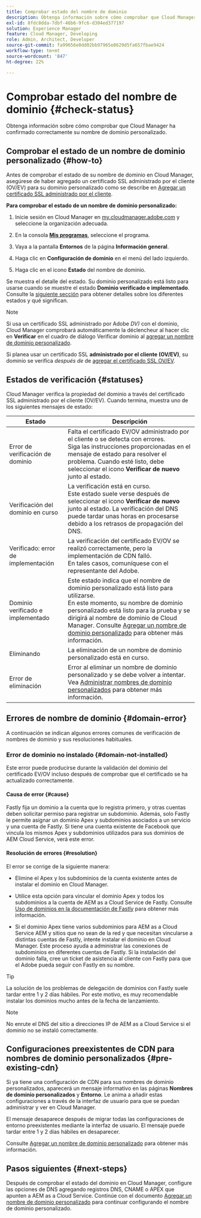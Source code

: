 ```yaml
---
title: Comprobar estado del nombre de dominio
description: Obtenga información sobre cómo comprobar que Cloud Manager ha confirmado correctamente su nombre de dominio personalizado.
exl-id: 8fdc8dda-7dbf-46b6-9fc6-d304ed377197
solution: Experience Manager
feature: Cloud Manager, Developing
role: Admin, Architect, Developer
source-git-commit: fa99656e0dd02bb97965e8629d5fa657fbae9424
workflow-type: tm+mt
source-wordcount: '847'
ht-degree: 22%

---
```



# Comprobar estado del nombre de dominio {#check-status}

Obtenga información sobre cómo comprobar que Cloud Manager ha confirmado correctamente su nombre de dominio personalizado.

## Comprobar el estado de un nombre de dominio personalizado {#how-to}

Antes de comprobar el estado de su nombre de dominio en Cloud Manager, asegúrese de haber agregado un certificado SSL administrado por el cliente (OV/EV) para su dominio personalizado como se describe en [Agregar un certificado SSL administrado por el cliente](/help/implementing/cloud-manager/managing-ssl-certifications/add-ssl-certificate.md##add-customer-managed-ssl-cert).

**Para comprobar el estado de un nombre de dominio personalizado:**

1. Inicie sesión en Cloud Manager en [my.cloudmanager.adobe.com](https://my.cloudmanager.adobe.com/) y seleccione la organización adecuada.

1. En la consola **[Mis programas](/help/implementing/cloud-manager/navigation.md#my-programs)**, seleccione el programa.

1. Vaya a la pantalla **Entornos** de la página **Información general**.

1. Haga clic en **Configuración de dominio** en el menú del lado izquierdo.

1. Haga clic en el icono **Estado** del nombre de dominio.

Se muestra el detalle del estado. Su dominio personalizado está listo para usarse cuando se muestre el estado **Dominio verificado e implementado**. Consulte la [siguiente sección](#statuses) para obtener detalles sobre los diferentes estados y qué significan.

>[!NOTE]
>
>Si usa un certificado SSL administrado por Adobe *DV)* con el dominio, Cloud Manager comprobará automáticamente la déclencheur al hacer clic en **Verificar** en el cuadro de diálogo Verificar dominio al [agregar un nombre de dominio personalizado](/help/implementing/cloud-manager/custom-domain-names/add-custom-domain-name.md).
>
>Si planea usar un certificado SSL **administrado por el cliente (OV/EV)**, su dominio se verifica *después de* de [agregar el certificado SSL OV/EV](/help/implementing/cloud-manager/managing-ssl-certifications/add-ssl-certificate.md).


## Estados de verificación {#statuses}

Cloud Manager verifica la propiedad del dominio a través del certificado SSL administrado por el cliente (OV/EV). Cuando termina, muestra uno de los siguientes mensajes de estado:

| Estado | Descripción |
| --- | --- |
| Error de verificación de dominio | Falta el certificado EV/OV administrado por el cliente o se detecta con errores.<br> Siga las instrucciones proporcionadas en el mensaje de estado para resolver el problema. Cuando esté listo, debe seleccionar el icono **Verificar de nuevo** junto al estado. |
| Verificación del dominio en curso | La verificación está en curso.<br>Este estado suele verse después de seleccionar el icono **Verificar de nuevo** junto al estado. La verificación del DNS puede tardar unas horas en procesarse debido a los retrasos de propagación del DNS. |
| Verificado: error de implementación | La verificación del certificado EV/OV se realizó correctamente, pero la implementación de CDN falló.<br>En tales casos, comuníquese con el representante del Adobe. |
| Dominio verificado e implementado | Este estado indica que el nombre de dominio personalizado está listo para utilizarse.<br>En este momento, su nombre de dominio personalizado está listo para la prueba y se dirigirá al nombre de dominio de Cloud Manager. Consulte [Agregar un nombre de dominio personalizado](/help/implementing/cloud-manager/custom-domain-names/add-custom-domain-name.md) para obtener más información. |
| Eliminando | La eliminación de un nombre de dominio personalizado está en curso. |
| Error de eliminación | Error al eliminar un nombre de dominio personalizado y se debe volver a intentar.<br>Vea [Administrar nombres de dominio personalizados](/help/implementing/cloud-manager/custom-domain-names/managing-custom-domain-names.md) para obtener más información. |


## Errores de nombre de dominio {#domain-error}

A continuación se indican algunos errores comunes de verificación de nombres de dominio y sus resoluciones habituales.

### Error de dominio no instalado {#domain-not-installed}

Este error puede producirse durante la validación del dominio del certificado EV/OV incluso después de comprobar que el certificado se ha actualizado correctamente.

#### Causa de error {#cause}

Fastly fija un dominio a la cuenta que lo registra primero, y otras cuentas deben solicitar permiso para registrar un subdominio. Además, solo Fastly le permite asignar un dominio Apex y subdominios asociados a un servicio y una cuenta de Fastly. Si tiene una cuenta existente de Facebook que vincula los mismos Apex y subdominios utilizados para sus dominios de AEM Cloud Service, verá este error.

#### Resolución de errores {#resolution}

El error se corrige de la siguiente manera:

* Elimine el Apex y los subdominios de la cuenta existente antes de instalar el dominio en Cloud Manager.

* Utilice esta opción para vincular el dominio Apex y todos los subdominios a la cuenta de AEM as a Cloud Service de Fastly. Consulte [Uso de dominios en la documentación de Fastly](https://docs.fastly.com/en/guides/working-with-domains) para obtener más información.

* Si el dominio Apex tiene varios subdominios para AEM as a Cloud Service AEM y sitios que no sean de la red y que necesitan vincularse a distintas cuentas de Fastly, intente instalar el dominio en Cloud Manager. Este proceso ayuda a administrar las conexiones de subdominios en diferentes cuentas de Fastly. Si la instalación del dominio falla, cree un ticket de asistencia al cliente con Fastly para que el Adobe pueda seguir con Fastly en su nombre.

>[!TIP]
>
>La solución de los problemas de delegación de dominios con Fastly suele tardar entre 1 y 2 días hábiles. Por este motivo, es muy recomendable instalar los dominios mucho antes de la fecha de lanzamiento.

>[!NOTE]
>
>No enrute el DNS del sitio a direcciones IP de AEM as a Cloud Service si el dominio no se instaló correctamente.

## Configuraciones preexistentes de CDN para nombres de dominio personalizados {#pre-existing-cdn}

Si ya tiene una configuración de CDN para sus nombres de dominio personalizados, aparecerá un mensaje informativo en las páginas **Nombres de dominio personalizados** y **Entorno**. Le anima a añadir estas configuraciones a través de la interfaz de usuario para que se puedan administrar y ver en Cloud Manager.

El mensaje desaparece después de migrar todas las configuraciones de entorno preexistentes mediante la interfaz de usuario. El mensaje puede tardar entre 1 y 2 días hábiles en desaparecer.

Consulte [Agregar un nombre de dominio personalizado](/help/implementing/cloud-manager/custom-domain-names/add-custom-domain-name.md) para obtener más información.

## Pasos siguientes {#next-steps}

Después de comprobar el estado del dominio en Cloud Manager, configure las opciones de DNS agregando registros DNS, CNAME o APEX que apunten a AEM as a Cloud Service. Continúe con el documento [Agregar un nombre de dominio personalizado](/help/implementing/cloud-manager/custom-domain-names/add-custom-domain-name.md) para continuar configurando el nombre de dominio personalizado.
